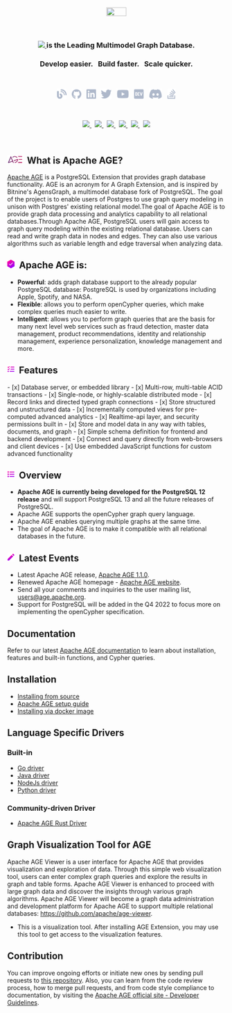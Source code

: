 <br>

<p align="center">
     <img src="https://age.apache.org/age-manual/master/_static/logo.png" width="30%" height="30%">
</p>
<br>

<h3 align="center">
    <a href="https://age.apache.org/age-manual/master/_static/logo.png" target="_blank">
        <img src="https://age.apache.org/age-manual/master/_static/logo.png"" height="25" height="30% alt="Apache AGE">
    </a>
    <a href="https://age.apache.org/age-manual/master/_static/logo.png" target="_blank">
    </a>
     is the Leading Multimodel Graph Database. </h3>
     
</h3>

<h3 align="center">Develop easier. &nbsp; Build faster. &nbsp; Scale quicker.</h3>

<br>


<p align="center">
    <a href="https://age.apache.org/"><img height="25" src="/img/social/blog.svg" alt="Blog"></a>
    &nbsp;
    <a href="https://github.com/apache/age"><img height="25" src="/img/social/github.svg" alt="Github  "></a>
    &nbsp;
    <a href="linkedin.com/showcase/apache-age#:~:text=Apache%20AGE%20is%20a%20PostgreSQL,ANSI%20SQL%20along%20with%20openCypher."><img height="25" src="/img/social/linkedin.svg" alt="LinkedIn"></a>
    &nbsp;
    <a href="https://twitter.com/apache_age?lang=en"><img height="25" src="/img/social/twitter.svg" alt="Twitter"></a>
    &nbsp;
    <a href="https://www.youtube.com/channel/UCBJNYamALEqrfxiOCgYyP2g"><img height="25" src="/img/social/youtube.svg" alt="Youtube"></a>
    &nbsp;
    <a href="https://www.reddit.com/r/apacheage/"><img height="25" src="/img/social/dev.svg" alt="Reddit"></a>
    &nbsp;
    <a href="https://discord.gg/ndavZR2V"><img height="25" src="/img/social/discord.svg" alt="Discord"></a>
    &nbsp;
    <a href="https://lists.apache.org/list.html?dev@age.apache.org"><img height="25" src="/img/social/stack-overflow.svg" alt="Apache AGE Dev List"></a>

</p>

</br>



<p align="center">                                                                                                    
  <a href="https://github.com/apache/age/blob/master/LICENSE">
    <img src="https://img.shields.io/github/license/apache/age"/>
  </a>
  &nbsp;
  <a href="https://github.com/apache/age/releases">
    <img src="https://img.shields.io/badge/Release-v1.1.0-FFA500?labelColor=gray&style=flat&link=https://github.com/apache/age/releases"/>
  </a>
  &nbsp;
  <a href="https://github.com/apache/age/issues">
    <img src="https://img.shields.io/github/issues/apache/age"/>
  </a>
  &nbsp;
  <a href="https://github.com/apache/age/network/members">
    <img src="https://img.shields.io/github/forks/apache/age"/>
  </a>
  &nbsp;
  <a href="https://github.com/apache/age/stargazers">
    <img src="https://img.shields.io/github/stars/apache/age"/>
  </a>
  &nbsp;
  <a href="https://discord.gg/NMsBs9X8Ss">
    <img src="https://img.shields.io/discord/1022177873127280680.svg?label=discord&style=flat&color=5a66f6"></a>
</p>

<br>


<h2><img height="20" src="/img/AGE.png">&nbsp;&nbsp;What is Apache AGE?</h2>

[Apache AGE](https://age.apache.org/#) is a PostgreSQL Extension that provides graph database functionality. AGE is an acronym for A Graph Extension, and is inspired by Bitnine's AgensGraph, a multimodel database fork of PostgreSQL. The goal of the project is to enable users of Postgres to use graph query modeling in unison with Postgres' existing relational model.The goal of Apache AGE is to provide graph data processing and analytics capability to all relational databases.Through Apache AGE, PostgreSQL users will gain access to graph query modeling within the existing relational database. Users can read and write graph data in nodes and edges. They can also use various algorithms such as variable length and edge traversal when analyzing data.


<h2><img height="20" src="/img/tick.svg">&nbsp;&nbsp;Apache AGE is:</h2>

- **Powerful**: adds graph database support to the already popular PostgreSQL database: PostgreSQL is used by organizations including Apple, Spotify, and NASA.
- **Flexible**: allows you to perform openCypher queries, which make complex queries much easier to write.
- **Intelligent**: allows you to perform graph queries that are the basis for many next level web services such as fraud detection, master data management, product recommendations, identity and relationship management, experience personalization, knowledge management and more.





<h2><img height="20" src="/img/features.svg">&nbsp;&nbsp;Features</h2>
- [x] Database server, or embedded library
- [x] Multi-row, multi-table ACID transactions
- [x] Single-node, or highly-scalable distributed mode
- [x] Record links and directed typed graph connections
- [x] Store structured and unstructured data
- [x] Incrementally computed views for pre-computed advanced analytics
- [x] Realtime-api layer, and security permissions built in
- [x] Store and model data in any way with tables, documents, and graph
- [x] Simple schema definition for frontend and backend development
- [x] Connect and query directly from web-browsers and client devices
- [x] Use embedded JavaScript functions for custom advanced functionality



<h2><img height="20" src="/img/contents.svg">&nbsp;&nbsp;Overview</h2>


- **Apache AGE is currently being developed for the PostgreSQL 12 release** and will support PostgreSQL 13 and all the future releases of PostgreSQL.
- Apache AGE supports the openCypher graph query language.
- Apache AGE enables querying multiple graphs at the same time.
- The goal of Apache AGE is to make it compatible with all relational databases in the future.


<h2><img height="20" src="/img/contributing.svg">&nbsp;&nbsp;Latest Events</h2>

- Latest Apache AGE release, [Apache AGE 1.1.0](https://github.com/apache/age/releases/tag/v1.1.0-rc0).
- Renewed Apache AGE homepage - [Apache AGE website](http://age.apache.org/).
- Send all your comments and inquiries to the user mailing list, users@age.apache.org.
- Support for PostgreSQL will be added in the Q4 2022 to focus more on implementing the openCypher specification.

## Documentation

Refer to our latest [Apache AGE documentation](https://age.apache.org/age-manual/master/index.html) to learn about installation, features and built-in functions, and  Cypher queries.

## Installation

- [Installing from source](https://age.apache.org/download)
- [Apache AGE setup guide](https://age.apache.org/age-manual/master/intro/setup.html#)
- [Installing via docker image](https://age.apache.org/age-manual/master/intro/setup.html#installing-via-docker-image)

## Language Specific Drivers

### Built-in

- [Go driver](./drivers/golang)
- [Java driver](./drivers/jdbc)
- [NodeJs driver](./drivers/nodejs)
- [Python driver](./drivers/python)

### Community-driven Driver
- [Apache AGE Rust Driver](https://github.com/Dzordzu/rust-apache-age.git)

## Graph Visualization Tool for AGE

Apache AGE Viewer is a user interface for Apache AGE that provides visualization and exploration of data.
Through this simple web visualization tool, users can enter complex graph queries and explore the results in graph and table forms.
Apache AGE Viewer is enhanced to proceed with large graph data and discover the insights through various graph algorithms.
Apache AGE Viewer will become a graph data administration and development platform for Apache AGE to support multiple relational databases: <https://github.com/apache/age-viewer>.

- This is a visualization tool.
After installing AGE Extension, you may use this tool to get access to the visualization features.

## Contribution

You can improve ongoing efforts or initiate new ones by sending pull requests to [this repository](https://github.com/apache/age).
Also, you can learn from the code review process, how to merge pull requests, and from code style compliance to documentation, by visiting the [Apache AGE official site - Developer Guidelines](https://age.apache.org/contribution/guide).
